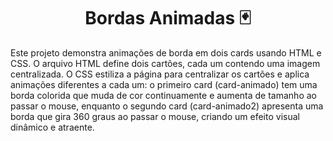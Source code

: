<h1 align="center">Bordas Animadas 🃏</h1>
<p>Este projeto demonstra animações de borda em dois cards usando HTML e CSS. O arquivo HTML define dois cartões, cada um contendo uma imagem centralizada. O CSS estiliza a página para centralizar os cartões e aplica animações diferentes a cada um: o primeiro card (card-animado) tem uma borda colorida que muda de cor continuamente e aumenta de tamanho ao passar o mouse, enquanto o segundo card (card-animado2) apresenta uma borda que gira 360 graus ao passar o mouse, criando um efeito visual dinâmico e atraente.</p>
